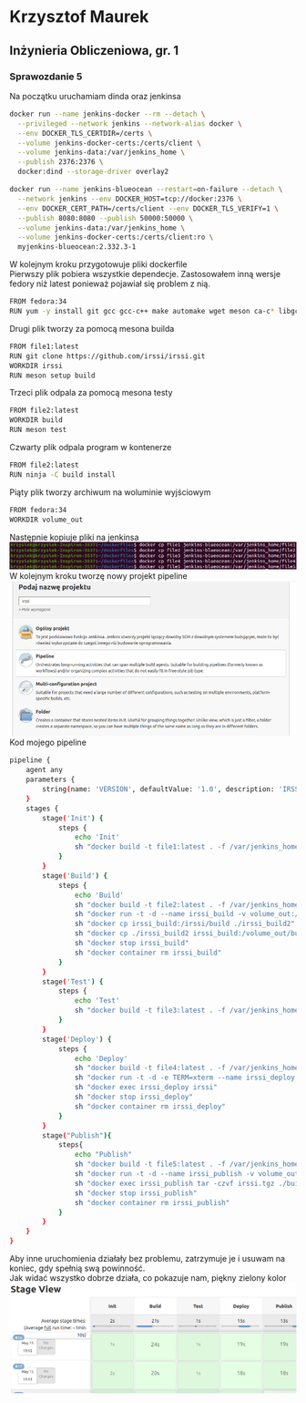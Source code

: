 # Krzysztof Maurek #
## Inżynieria Obliczeniowa, gr. 1 ##
### Sprawozdanie 5 ###
Na początku uruchamiam dinda oraz jenkinsa  
```sh
docker run --name jenkins-docker --rm --detach \
  --privileged --network jenkins --network-alias docker \
  --env DOCKER_TLS_CERTDIR=/certs \
  --volume jenkins-docker-certs:/certs/client \
  --volume jenkins-data:/var/jenkins_home \
  --publish 2376:2376 \
  docker:dind --storage-driver overlay2
``` 

```sh
docker run --name jenkins-blueocean --restart=on-failure --detach \
  --network jenkins --env DOCKER_HOST=tcp://docker:2376 \
  --env DOCKER_CERT_PATH=/certs/client --env DOCKER_TLS_VERIFY=1 \
  --publish 8080:8080 --publish 50000:50000 \
  --volume jenkins-data:/var/jenkins_home \
  --volume jenkins-docker-certs:/certs/client:ro \
  myjenkins-blueocean:2.332.3-1
```  
W kolejnym kroku przygotowuje pliki dockerfile  
Pierwszy plik pobiera wszystkie dependecje. Zastosowałem inną wersje fedory niż latest ponieważ pojawiał się problem z nią.
```sh
FROM fedora:34
RUN yum -y install git gcc gcc-c++ make automake wget meson ca-c* libgcrypt* glib2* utf8proc* openssl-devel ncurses* libgcrypt* glib2-devel utf8proc* openssl-devel ncurses*
```
Drugi plik tworzy za pomocą mesona builda
```sh
FROM file1:latest
RUN git clone https://github.com/irssi/irssi.git
WORKDIR irssi
RUN meson setup build
```
Trzeci plik odpala za pomocą mesona testy  
```sh
FROM file2:latest
WORKDIR build
RUN meson test
```
Czwarty plik odpala program w kontenerze  
```sh
FROM file2:latest
RUN ninja -C build install
```
Piąty plik tworzy archiwum na woluminie wyjściowym 
```sh
FROM fedora:34	
WORKDIR volume_out
```
Następnie kopiuje pliki na jenkinsa  
![](kopiowanie.png)  
W kolejnym kroku tworzę nowy projekt pipeline  
![](nowy_projekt.png)  
Kod mojego pipeline  
```sh
pipeline {
    agent any
	parameters {
        string(name: 'VERSION', defaultValue: '1.0', description: 'IRSSi version')
    }
    stages {
        stage('Init') {
            steps {
                echo 'Init'
                sh "docker build -t file1:latest . -f /var/jenkins_home/file1"
            }
        }
        stage('Build') {
            steps {
                echo 'Build'
                sh "docker build -t file2:latest . -f /var/jenkins_home/file2"
                sh "docker run -t -d --name irssi_build -v volume_out:/volume_out file2:latest"
                sh "docker cp irssi_build:/irssi/build ./irssi_build2"
                sh "docker cp ./irssi_build2 irssi_build:/volume_out/build"
                sh "docker stop irssi_build"
                sh "docker container rm irssi_build"
            }
        }
        stage('Test') {
            steps {
                echo 'Test'
                sh "docker build -t file3:latest . -f /var/jenkins_home/file3"
            }
        }
        stage('Deploy') {
            steps {
                echo 'Deploy'
                sh "docker build -t file4:latest . -f /var/jenkins_home/file4"
                sh "docker run -t -d -e TERM=xterm --name irssi_deploy -v volume_out:/volume_out file4:latest"
                sh "docker exec irssi_deploy irssi"
                sh "docker stop irssi_deploy"
                sh "docker container rm irssi_deploy"
            }
        }
        stage("Publish"){
            steps{
                echo "Publish"
                sh "docker build -t file5:latest . -f /var/jenkins_home/file5"
                sh "docker run -t -d --name irssi_publish -v volume_out:/volume_out file5:latest"
                sh "docker exec irssi_publish tar -czvf irssi.tgz ./build"
                sh "docker stop irssi_publish"
                sh "docker container rm irssi_publish"
            }
        }
    }
}

```

Aby inne uruchomienia działały bez problemu, zatrzymuje je i usuwam na koniec, gdy spełnią swą powinność.  
Jak widać wszystko dobrze działa, co pokazuje nam, piękny zielony kolor  
![](dziala.png)  
